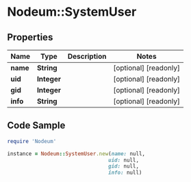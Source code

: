 # Nodeum::SystemUser

## Properties

Name | Type | Description | Notes
------------ | ------------- | ------------- | -------------
**name** | **String** |  | [optional] [readonly] 
**uid** | **Integer** |  | [optional] [readonly] 
**gid** | **Integer** |  | [optional] [readonly] 
**info** | **String** |  | [optional] [readonly] 

## Code Sample

```ruby
require 'Nodeum'

instance = Nodeum::SystemUser.new(name: null,
                                 uid: null,
                                 gid: null,
                                 info: null)
```


